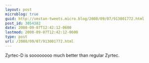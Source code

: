 ```yaml
---
layout: post
microblog: true
guid: http://vmstan-tweets.micro.blog/2008/09/07/913001772.html
post_id: 3054382
date: 2008-09-07T12:42:12-0600
lastmod: 2008-09-07T12:42:12-0600
type: post
url: /2008/09/07/913001772.html
---
```

Zyrtec-D is soooooooo much better than regular Zyrtec.
